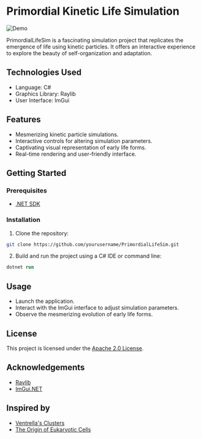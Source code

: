 # Primordial Kinetic Life Simulation

![Demo](demo.gif)

PrimordialLifeSim is a fascinating simulation project that replicates the emergence of life using kinetic particles. It offers an interactive experience to explore the beauty of self-organization and adaptation.

## Technologies Used

- Language: C#
- Graphics Library: Raylib
- User Interface: ImGui

## Features

- Mesmerizing kinetic particle simulations.
- Interactive controls for altering simulation parameters.
- Captivating visual representation of early life forms.
- Real-time rendering and user-friendly interface.

## Getting Started

### Prerequisites

- [.NET SDK](https://dotnet.microsoft.com/download)

### Installation

1. Clone the repository:

```bash
git clone https://github.com/yourusername/PrimordialLifeSim.git
```

2. Build and run the project using a C# IDE or command line:
```ps
dotnet run
```
## Usage
- Launch the application.
- Interact with the ImGui interface to adjust simulation parameters.
- Observe the mesmerizing evolution of early life forms.
## License
This project is licensed under the [Apache 2.0 License](Licence.txt).

## Acknowledgements
- [Raylib](https://raylib.com)
- [ImGui.NET](https://github.com/ImGuiNET/ImGui.NET)
## Inspired by
- [Ventrella's Clusters](https://www.ventrella.com/Clusters/)
- [The Origin of Eukaryotic Cells](https://evolution.berkeley.edu/the-history-of-evolutionary-thought/1900-to-present/endosymbiosis-lynn-margulis/)
